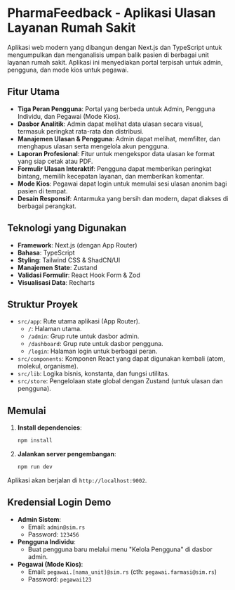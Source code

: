 # PharmaFeedback - Aplikasi Ulasan Layanan Rumah Sakit

Aplikasi web modern yang dibangun dengan Next.js dan TypeScript untuk mengumpulkan dan menganalisis umpan balik pasien di berbagai unit layanan rumah sakit. Aplikasi ini menyediakan portal terpisah untuk admin, pengguna, dan mode kios untuk pegawai.

## Fitur Utama

-   **Tiga Peran Pengguna**: Portal yang berbeda untuk Admin, Pengguna Individu, dan Pegawai (Mode Kios).
-   **Dasbor Analitik**: Admin dapat melihat data ulasan secara visual, termasuk peringkat rata-rata dan distribusi.
-   **Manajemen Ulasan & Pengguna**: Admin dapat melihat, memfilter, dan menghapus ulasan serta mengelola akun pengguna.
-   **Laporan Profesional**: Fitur untuk mengekspor data ulasan ke format yang siap cetak atau PDF.
-   **Formulir Ulasan Interaktif**: Pengguna dapat memberikan peringkat bintang, memilih kecepatan layanan, dan memberikan komentar.
-   **Mode Kios**: Pegawai dapat login untuk memulai sesi ulasan anonim bagi pasien di tempat.
-   **Desain Responsif**: Antarmuka yang bersih dan modern, dapat diakses di berbagai perangkat.

## Teknologi yang Digunakan

-   **Framework**: Next.js (dengan App Router)
-   **Bahasa**: TypeScript
-   **Styling**: Tailwind CSS & ShadCN/UI
-   **Manajemen State**: Zustand
-   **Validasi Formulir**: React Hook Form & Zod
-   **Visualisasi Data**: Recharts

## Struktur Proyek

-   `src/app`: Rute utama aplikasi (App Router).
    -   `/`: Halaman utama.
    -   `/admin`: Grup rute untuk dasbor admin.
    -   `/dashboard`: Grup rute untuk dasbor pengguna.
    -   `/login`: Halaman login untuk berbagai peran.
-   `src/components`: Komponen React yang dapat digunakan kembali (atom, molekul, organisme).
-   `src/lib`: Logika bisnis, konstanta, dan fungsi utilitas.
-   `src/store`: Pengelolaan state global dengan Zustand (untuk ulasan dan pengguna).

## Memulai

1.  **Install dependencies**:
    ```bash
    npm install
    ```

2.  **Jalankan server pengembangan**:
    ```bash
    npm run dev
    ```

Aplikasi akan berjalan di `http://localhost:9002`.

## Kredensial Login Demo

-   **Admin Sistem**:
    -   Email: `admin@sim.rs`
    -   Password: `123456`
-   **Pengguna Individu**:
    -   Buat pengguna baru melalui menu "Kelola Pengguna" di dasbor admin.
-   **Pegawai (Mode Kios)**:
    -   Email: `pegawai.[nama_unit]@sim.rs` (cth: `pegawai.farmasi@sim.rs`)
    -   Password: `pegawai123`
